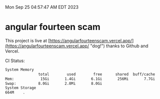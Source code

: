 Mon Sep 25 04:57:47 AM EDT 2023

# angular fourteen scam


This project is live at [https://angularfourteenscam.vercel.app/](https://angularfourteenscam.vercel.app/ "dog!") thanks to Github and Vercel.

CI Status: 

```bash
System Memory
               total        used        free      shared  buff/cache   available
Mem:            15Gi       1.4Gi       6.1Gi       256Mi       7.7Gi        13Gi
Swap:          8.0Gi       2.0Mi       8.0Gi
System Storage
664M	.
